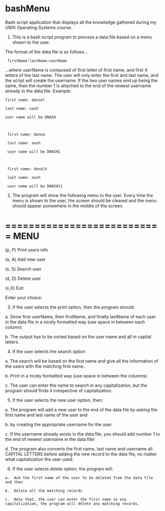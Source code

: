 # bashMenu
Bash script application that displays all the knowledge gathered during my UNIX Operating Systems course.

1.  This is a bash script program to process a data file based on a menu shown to the user. 

The format of the data file is as follows...

     firstName:lastName:userName 

...where userName is composed of first letter of first name, and first 4 letters of the last name. The user will only enter the first and last name, and the script will create the username. If the two user names end up being the same, then the number 1 is attached to the end of the newest username already in the data file. Example:

 

    first name: daniel

    last name: nash

    user name will be DNASH

    

     first name: donna

     last name: nash

     user name will be DNASH1

 

     first name: donald

     last name: nash

     user name will be DNASH11

 

2.  The program will show the following menu to the user. Every time the menu is shown to the user, the screen should be cleared and the menu should appear somewhere in the middle of the screen.
 
===========================
          MENU
===========================

(p, P) Print users info

(a, A) Add new user

(s, S) Search user

(d, D) Delete user

(x,X) Exit


Enter your choice:

 

 

3.  If the user selects the print option, then the program should:

  a.  Show first userName, then firstName, and finally lastName of each user in the data file in a nicely formatted way (use space in between each column).

  b.  The output has to be sorted based on the user name and all in capital letters.



4.  If the user selects the search option

  a.  The search will be based on the first name and give all the information of the users with the matching first name..

  b.  Print in a nicely formatted way (use space in between the columns)

  c.  The user can enter the name to search in any capitalization, but the program should finds it irrespective of capitalization.

 

5.  If the user selects the new user option, then:

  a.  The program will add a new user to the end of the data file by asking the first name and last name of the user and

  b.  by creating the appropriate username for the user.

  c.  If the username already exists in the data file, you should add number 1 to the end of newest username in the data filel

  d.  The program also converts the first name, last name and username all CAPITAL LETTERS before adding the new record to the data file, no matter what capitalization the user used.

 

  6.  If the user selects delete option, the program will:

    a.  Ask the first name of the user to be deleted from the data file and then

    b.  Delete all the matching records

    c.  Note that, the user can enter the first name in any capitalization, the program will delete any matching records.

